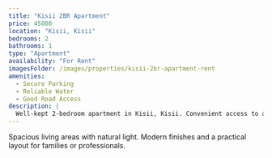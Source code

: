 ```yaml
---
title: "Kisii 2BR Apartment"
price: 45000
location: "Kisii, Kisii"
bedrooms: 2
bathrooms: 1
type: "Apartment"
availability: "For Rent"
imagesFolder: /images/properties/kisii-2br-apartment-rent
amenities:
  - Secure Parking
  - Reliable Water
  - Good Road Access
description: |
  Well-kept 2-bedroom apartment in Kisii, Kisii. Convenient access to amenities and transport. Book a viewing.
---
```


Spacious living areas with natural light. Modern finishes and a practical layout for families or professionals.